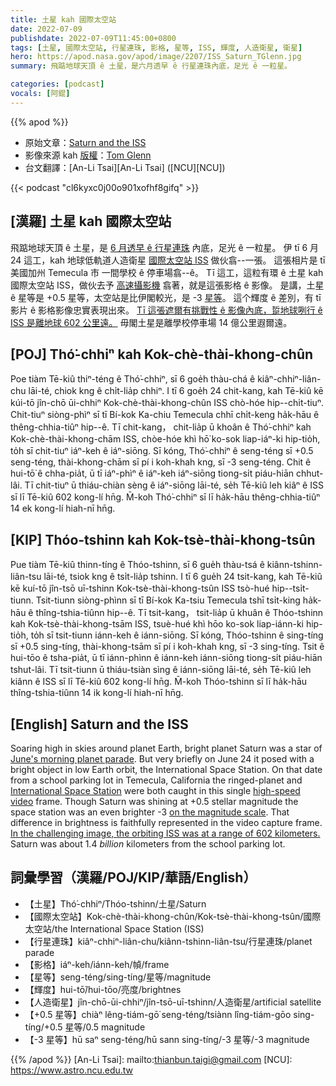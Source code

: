 ```yaml
---
title: 土星 kah 國際太空站
date: 2022-07-09
publishdate: 2022-07-09T11:45:00+0800
tags: [土星, 國際太空站, 行星連珠, 影格, 星等, ISS, 輝度, 人造衛星, 衛星]
hero: https://apod.nasa.gov/apod/image/2207/ISS_Saturn_TGlenn.jpg
summary: 飛踮地球天頂 ê 土星，是六月透早 ê 行星連珠內底，足光 ê 一粒星。

categories: [podcast]
vocals: [阿錕]
---
```


{{% apod %}}

- 原始文章：[Saturn and the ISS](https://apod.nasa.gov/apod/ap220709.html)
- 影像來源 kah [版權][copyright]：[Tom Glenn](https://www.flickr.com/people/140032790@N06/)
- 台文翻譯：[An-Li Tsai][An-Li Tsai] ([NCU][NCU])

{{< podcast "cl6kyxc0j00o901xofhf8gifq" >}}

## [漢羅] 土星 kah 國際太空站
飛踮地球天頂 ê 土星，是 [6 月透早 ê 行星連珠][June's morning planet parade] 內底，足光 ê 一粒星。
伊 tī 6 月 24 這工，kah 地球低軌道人造衛星 [國際太空站 ISS][International Space Station] 做伙翕--一張。
這張相片是 tī 美國加州 Temecula 市 一間學校 ê 停車場翕--ê。
Tī 這工，這粒有環 ê 土星 kah 國際太空站 ISS，做伙去予 [高速攝影機][high-speed video] 翕著，就是這張影格 ê 影像。
是講，土星 ê 星等是 +0.5 星等，太空站是比伊閣較光，是 -3 [星等][on the magnitude scale]。
這个輝度 ê 差別，有 tī 影片 ê 影格影像忠實表現出來。
[Tī 這張遮爾有挑戰性 ê 影像內底，踅地球咧行 ê ISS 是離地球 602 公里遠。][In the challenging image, the orbiting ISS was at a range of 602 kilometers.]
毋閣土星是離學校停車場 14 億公里遐爾遠。


## [POJ] Thó͘-chhiⁿ kah Kok-chè-thài-khong-chûn
Poe tiàm Tē-kiû thiⁿ-téng ê Thó͘-chhiⁿ, sī 6 goe̍h thàu-chá ê kiâⁿ-chhiⁿ-liân-chu lāi-té, chiok kng ê chi̍t-lia̍p chhiⁿ.
I tī 6 goe̍h 24 chit-kang, kah Tē-kiû kē kúi-tō jîn-chō ūi-chhiⁿ Kok-chè-thài-khong-chûn ISS chò-hóe hip--chi̍t-tiuⁿ.
Chit-tiuⁿ siòng-phìⁿ sī tī Bí-kok Ka-chiu Temecula chhī chi̍t-keng ha̍k-hāu ê thêng-chhia-tiûⁿ hip--ê.
Tī chit-kang， chit-lia̍p ū khoân ê Thó͘-chhiⁿ kah Kok-chè-thài-khong-chām ISS, chòe-hóe khì hō͘ ko-sok liap-iáⁿ-ki hip-tio̍h, to̍h sī chit-tiuⁿ iáⁿ-keh ê iáⁿ-siōng.
Sī kóng, Thó͘-chhiⁿ ê seng-téng sī +0.5 seng-téng, thài-khong-chām sī pí i koh-khah kng, sī -3 seng-téng.
Chit ê hui-tō͘ ê chha-pia̍t, ū tī iáⁿ-phìⁿ ê iáⁿ-keh iáⁿ-siōng tiong-si̍t piáu-hiān chhut-lâi.
Tī chit-tiuⁿ ū thiáu-chiàn sèng ê iáⁿ-siōng lāi-té, se̍h Tē-kiû leh kiâⁿ ê ISS sī lī Tē-kiû 602 kong-lí hn̄g.
M̄-koh Thó͘-chhiⁿ sī lī ha̍k-hāu thêng-chhia-tiûⁿ 14 ek kong-lí hiah-nī hn̄g.

## [KIP] Thóo-tshinn kah Kok-tsè-thài-khong-tsûn
Pue tiàm Tē-kiû thinn-tíng ê Thóo-tshinn, sī 6 gue̍h thàu-tsá ê kiânn-tshinn-liân-tsu lāi-té, tsiok kng ê tsi̍t-lia̍p tshinn.
I tī 6 gue̍h 24 tsit-kang, kah Tē-kiû kē kuí-tō jîn-tsō uī-tshinn Kok-tsè-thài-khong-tsûn ISS tsò-hué hip--tsi̍t-tiunn.
Tsit-tiunn siòng-phìnn sī tī Bí-kok Ka-tsiu Temecula tshī tsi̍t-king ha̍k-hāu ê thîng-tshia-tiûnn hip--ê.
Tī tsit-kang， tsit-lia̍p ū khuân ê Thóo-tshinn kah Kok-tsè-thài-khong-tsām ISS, tsuè-hué khì hōo ko-sok liap-iánn-ki hip-tio̍h, to̍h sī tsit-tiunn iánn-keh ê iánn-siōng.
Sī kóng, Thóo-tshinn ê sing-tíng sī +0.5 sing-tíng, thài-khong-tsām sī pí i koh-khah kng, sī -3 sing-tíng.
Tsit ê hui-tōo ê tsha-pia̍t, ū tī iánn-phìnn ê iánn-keh iánn-siōng tiong-si̍t piáu-hiān tshut-lâi.
Tī tsit-tiunn ū thiáu-tsiàn sìng ê iánn-siōng lāi-té, se̍h Tē-kiû leh kiânn ê ISS sī lī Tē-kiû 602 kong-lí hn̄g.
M̄-koh Thóo-tshinn sī lī ha̍k-hāu thîng-tshia-tiûnn 14 ik kong-lí hiah-nī hn̄g.

## [English] Saturn and the ISS

Soaring high in skies around planet Earth, bright planet Saturn was a star of [June's morning planet parade][June's morning planet parade].
But very briefly on June 24 it posed with a bright object in low Earth orbit, the International Space Station.
On that date from a school parking lot in Temecula, California the ringed-planet and [International Space Station][International Space Station] were both caught in this single [high-speed video][high-speed video] frame.
Though Saturn was shining at +0.5 stellar magnitude the space station was an even brighter -3 [on the magnitude scale][on the magnitude scale].
That difference in brightness is faithfully represented in the video capture frame.
[In the challenging image, the orbiting ISS was at a range of 602 kilometers.][In the challenging image, the orbiting ISS was at a range of 602 kilometers.]
Saturn was about 1.4 _billion_ kilometers from the school parking lot.

## 詞彙學習（漢羅/POJ/KIP/華語/English）
- 【土星】Thó͘-chhiⁿ/Thóo-tshinn/土星/Saturn
- 【國際太空站】Kok-chè-thài-khong-chûn/Kok-tsè-thài-khong-tsûn/國際太空站/the International Space Station (ISS)
- 【行星連珠】kiâⁿ-chhiⁿ-liân-chu/kiânn-tshinn-liân-tsu/行星連珠/planet parade
- 【影格】iáⁿ-keh/iánn-keh/幀/frame
- 【星等】seng-téng/sing-tíng/星等/magnitude
- 【輝度】hui-tō͘/hui-tōo/亮度/brightnes
- 【人造衛星】jîn-chō-ūi-chhiⁿ/jîn-tsō-uī-tshinn/人造衛星/artificial satellite
- 【+0.5 星等】chiàⁿ lêng-tiám-gō͘ seng-téng/tsiànn lîng-tiám-gōo sing-tíng/+0.5 星等/0.5 magnitude
- 【-3 星等】hū saⁿ seng-téng/hū sann sing-tíng/-3 星等/-3 magnitude


{{% /apod %}}
[An-Li Tsai]: mailto:thianbun.taigi@gmail.com
[NCU]: https://www.astro.ncu.edu.tw

[copyright]: https://apod.nasa.gov/apod/fap/lib/about_apod.html#srapply

[June's morning planet parade]:https://www.facebook.com/media/set/?set=a.4827325410704973
[International Space Station]:https://spotthestation.nasa.gov/trajectory_data.cfm
[high-speed video]:https://www.flickr.com/photos/140032790@N06/52173488251/
[on the magnitude scale]:https://earthsky.org/astronomy-essentials/what-is-stellar-magnitude/
[In the challenging image, the orbiting ISS was at a range of 602 kilometers.]:https://www.flickr.com/photos/140032790@N06/52173927055/
